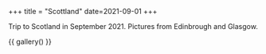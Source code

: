 +++
title = "Scottland"
date=2021-09-01
+++

Trip to Scotland in September 2021. Pictures from Edinbrough and Glasgow.

{{ gallery() }}
